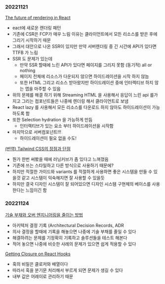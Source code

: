 ### 20221121
[The future of rendering in React](https://prateeksurana.me/blog/future-of-rendering-in-react/)
- eact에 새로운 렌더링 패턴
- 기존에 CSR은 FCP가 매우 느림 이유는 클라이언트에서 모든 리소스를 받은 후에 그리기 시작하기 때문
- 그래서 대안으로 나온 SSR이 있지만 만약 서버렌더링 중 긴 시간에 API가 있다면 TTFB 가 느림
- SSR 도 문제가 있는데
    - 만약 SSR 할때에 느린 API가 있다면 페이지를 그리지 못함 (동기적) all or nothing
    - 페이지 전체에 리소스가 다운되지 않으면 하이드레이션을 시작 하지 않늠
    - 또한 HTML 그리고 리소스 받아왔지만 하이드레이션 중에 인터렉티브 하지 않는 앱을 마주할 수 있음
- 위의 문제를 해결 하기 위해 Streaming HTML 을 사용해서 응답이 느린 api 를가지고 그리는 컴포넌트들은 나중에 렌더링 해서 클라이언트로 보냄
- React lazy 를 사용해서 모든 리소스를 다운로드 하지 않아도 하이드레이션이 가능 하도록 함
- 또한 Selection hydration 을 가능하게 만듬
    - 인터렉티브가 있는 요소 부터 하이드레이션을 시작함
- 마지막으로 서버컴포넌트!!!
    - 하이드레이션이 필요 없을 수도!

[(번역) Tailwind CSS의 장점과 단점](https://ykss.netlify.app/translation/the_pros_and_cons_of_tailwindcss/?utm_source=substack&utm_medium=email)
- 뭔가 한번 써봤을 때에 러닝커브가 좀 있다고 느껴졌음
- 기존에 쓰는 스타일하고 다른 방식으로 사용하기 때문에?
- 하지만 적절한 가이드와 variants 를 적절하게 사용하면 좋은 시스템을 만들 수 있을것 같고 시스템이 익숙해지면 잘 사용할 수 있을듯
- 하지만 결국 디자인 시스템이 잘 되어있으면 디자인 시스템 구현체의 베이스를 사용한다는 느낌이긴 함

### 20221124
[기술 부채와 오버 엔지니어링을 줄이는 방법](https://channy.creation.net/blog/1623)
- 아키텍처 결정 기록 (Architectural Decision Records, ADR
- 의사 결정을 할때에 기록을 해놓으면 나중에 기술 부채를 줄일 수 있다
- 해결하려는 문제를 기정확히 기록하고 솔루션들을 테스트 해본다
- 적어 놓으면 나중에 비슷한 사례의 문제가 있으면 쉽게 적용할 수 있다

[Getting Closure on React Hooks](https://www.swyx.io/hooks/)
- 훅의 비밀은 클로저와 배열이다
- 따라서 훅을 분기문 처리해서 부르게 되면 문제가 생길 수 있다
- 내부 값은 어레이로 관리하기 때문